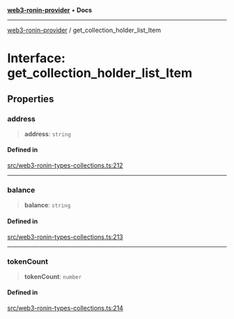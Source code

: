 [**web3-ronin-provider**](../README.md) • **Docs**

***

[web3-ronin-provider](../globals.md) / get\_collection\_holder\_list\_Item

# Interface: get\_collection\_holder\_list\_Item

## Properties

### address

> **address**: `string`

#### Defined in

[src/web3-ronin-types-collections.ts:212](https://github.com/chuacw/web3-ronin-provider/blob/a0101c455e71e221c1f508afff12749e77bf1fd8/src/web3-ronin-types-collections.ts#L212)

***

### balance

> **balance**: `string`

#### Defined in

[src/web3-ronin-types-collections.ts:213](https://github.com/chuacw/web3-ronin-provider/blob/a0101c455e71e221c1f508afff12749e77bf1fd8/src/web3-ronin-types-collections.ts#L213)

***

### tokenCount

> **tokenCount**: `number`

#### Defined in

[src/web3-ronin-types-collections.ts:214](https://github.com/chuacw/web3-ronin-provider/blob/a0101c455e71e221c1f508afff12749e77bf1fd8/src/web3-ronin-types-collections.ts#L214)
